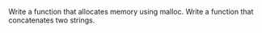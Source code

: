 Write a function that allocates memory using malloc.
Write a function that concatenates two strings.

